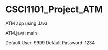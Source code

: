 # CSCI1101_Project_ATM
ATM app using Java


ATM.java:  main

Default User: 9999
Default Password: 1234
